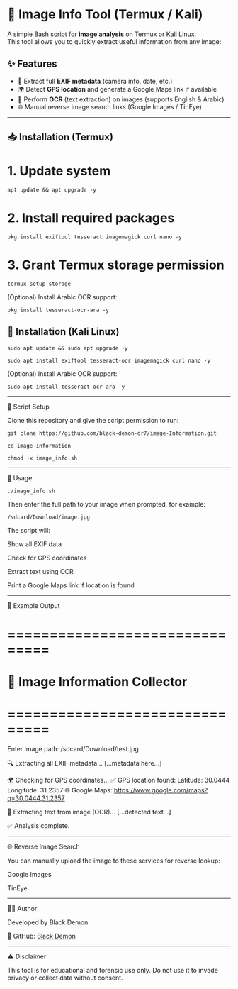# 🧠 Image Info Tool (Termux / Kali)

A simple Bash script for **image analysis** on Termux or Kali Linux.  
This tool allows you to quickly extract useful information from any image:

## ✨ Features
- 📸 Extract full **EXIF metadata** (camera info, date, etc.)
- 🌍 Detect **GPS location** and generate a Google Maps link if available
- 📝 Perform **OCR** (text extraction) on images (supports English & Arabic)
- 🌐 Manual reverse image search links (Google Images / TinEye)

---

## 📥 Installation (Termux)

# 1. Update system
```
apt update && apt upgrade -y
```

# 2. Install required packages
```
pkg install exiftool tesseract imagemagick curl nano -y
```

# 3. Grant Termux storage permission
```
termux-setup-storage
```

(Optional) Install Arabic OCR support:

```
pkg install tesseract-ocr-ara -y
```

## 🧰 Installation (Kali Linux)

```
sudo apt update && sudo apt upgrade -y
```
```
sudo apt install exiftool tesseract-ocr imagemagick curl nano -y
```

(Optional) Install Arabic OCR support:
```
sudo apt install tesseract-ocr-ara -y
```

---

📜 Script Setup

Clone this repository and give the script permission to run:
```
git clone https://github.com/black-demon-dr7/image-Information.git
```
```
cd image-information
```
```
chmod +x image_info.sh
```

---

🚀 Usage
```
./image_info.sh
```
Then enter the full path to your image when prompted, for example:

```/sdcard/Download/image.jpg```

The script will:

Show all EXIF data

Check for GPS coordinates

Extract text using OCR

Print a Google Maps link if location is found



---

📝 Example Output

# ===============================
# 📸 Image Information Collector
# ===============================

Enter image path: /sdcard/Download/test.jpg

🔍 Extracting all EXIF metadata...
[...metadata here...]

🌍 Checking for GPS coordinates...
✅ GPS location found:
Latitude: 30.0444
Longitude: 31.2357
🌐 Google Maps: https://www.google.com/maps?q=30.0444,31.2357

📝 Extracting text from image (OCR)...
[...detected text...]

✅ Analysis complete.


---

🌐 Reverse Image Search

You can manually upload the image to these services for reverse lookup:

Google Images

TinEye



---

🧑‍💻 Author

Developed by Black Demon

📂 GitHub: [Black Demon](https://github.com/black-demon-dr7)



---

⚠️ Disclaimer

This tool is for educational and forensic use only.
Do not use it to invade privacy or collect data without consent.
